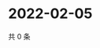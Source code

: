 # 2022-02-05

共 0 条

<!-- BEGIN WEIBO -->
<!-- 最后更新时间 Sat Feb 05 2022 11:08:30 GMT+0800 (China Standard Time) -->

<!-- END WEIBO -->
